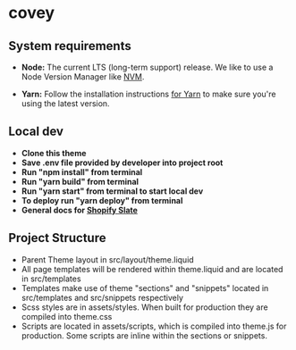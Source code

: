 # covey

## System requirements

- **Node:** The current LTS (long-term support) release. We like to use a Node Version Manager like [NVM](https://github.com/creationix/nvm).

- **Yarn:** Follow the installation instructions [for Yarn](https://yarnpkg.com/en/docs/install) to make sure you're using the latest version.


## Local dev

- **Clone this theme**
- **Save .env file provided by developer into project root**
- **Run "npm install" from terminal**
- **Run "yarn build" from terminal**
- **Run "yarn start" from terminal to start local dev**
- **To deploy run "yarn deploy" from terminal**
- **General docs for [Shopify Slate](https://github.com/Shopify/slate/wiki/Slate-themes)**

## Project Structure

- Parent Theme layout in src/layout/theme.liquid
- All page templates will be rendered within theme.liquid and are located in src/templates
- Templates make use of theme "sections" and "snippets" located in src/templates and src/snippets respectively
- Scss styles are in assets/styles. When built for production they are compiled into theme.css
- Scripts are located in assets/scripts, which is compiled into theme.js for production. Some scripts are inline within the sections or snippets.
